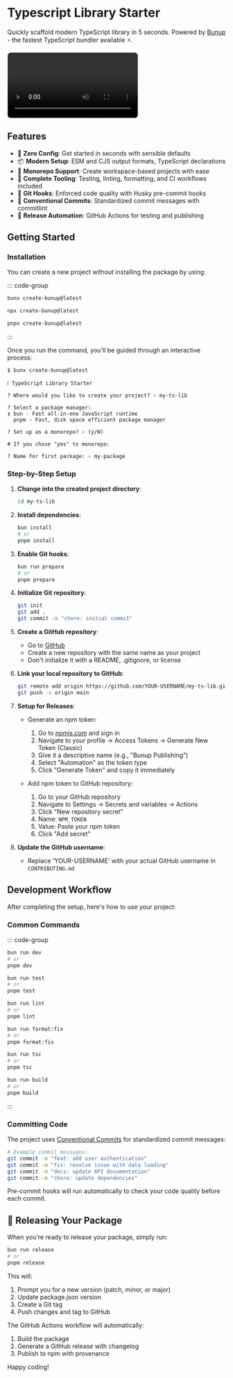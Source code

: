 # Typescript Library Starter

Quickly scaffold modern TypeScript library in 5 seconds. Powered by [Bunup](https://bunup.arshadyaseen.com/) - the fastest TypeScript bundler available ⚡️.

<video src="/ts-lib-starter-demo.mov" alt="Bunup typescript library starter demo video" controls style="border-radius: 8px; border: 1px solid rgba(128, 128, 128, 0.2); box-shadow: 0 0 1px rgba(0, 0, 0, 0.1);"></video>

## Features

- 🚀 **Zero Config**: Get started in seconds with sensible defaults
- 📦 **Modern Setup**: ESM and CJS output formats, TypeScript declarations
- 🧩 **Monorepo Support**: Create workspace-based projects with ease
- 🔧 **Complete Tooling**: Testing, linting, formatting, and CI workflows included
- 🚦 **Git Hooks**: Enforced code quality with Husky pre-commit hooks
- 📝 **Conventional Commits**: Standardized commit messages with commitlint
- 🚢 **Release Automation**: GitHub Actions for testing and publishing

## Getting Started

### Installation

You can create a new project without installing the package by using:

::: code-group

```sh [bun]
bunx create-bunup@latest
```

```sh [npm]
npx create-bunup@latest
```

```sh [pnpm]
pnpx create-bunup@latest
```

:::

Once you run the command, you'll be guided through an interactive process:

```plaintext
$ bunx create-bunup@latest

ℹ TypeScript Library Starter

? Where would you like to create your project? › my-ts-lib

? Select a package manager:
❯ bun - Fast all-in-one JavaScript runtime
  pnpm - Fast, disk space efficient package manager

? Set up as a monorepo? › (y/N)

# If you chose "yes" to monorepo:

? Name for first package: › my-package
```

### Step-by-Step Setup

1. **Change into the created project directory**:
   ```sh
   cd my-ts-lib
   ```

2. **Install dependencies**:
   ```sh
   bun install
   # or
   pnpm install
   ```

3. **Enable Git hooks**:
   ```sh
   bun run prepare
   # or
   pnpm prepare
   ```

4. **Initialize Git repository**:
   ```sh
   git init
   git add .
   git commit -m "chore: initial commit"
   ```

5. **Create a GitHub repository**:
   - Go to [GitHub](https://github.com/new)
   - Create a new repository with the same name as your project
   - Don't initialize it with a README, .gitignore, or license

6. **Link your local repository to GitHub**:
   ```sh
   git remote add origin https://github.com/YOUR-USERNAME/my-ts-lib.git
   git push -u origin main
   ```

7. **Setup for Releases**:
   - Generate an npm token:
     1. Go to [npmjs.com](https://www.npmjs.com/) and sign in
     2. Navigate to your profile → Access Tokens → Generate New Token (Classic)
     3. Give it a descriptive name (e.g., "Bunup Publishing")
     4. Select "Automation" as the token type
     5. Click "Generate Token" and copy it immediately
   
   - Add npm token to GitHub repository:
     1. Go to your GitHub repository
     2. Navigate to Settings → Secrets and variables → Actions
     3. Click "New repository secret"
     4. Name: `NPM_TOKEN`
     5. Value: Paste your npm token
     6. Click "Add secret"

8. **Update the GitHub username**:
   - Replace 'YOUR-USERNAME' with your actual GitHub username in `CONTRIBUTING.md`

## Development Workflow

After completing the setup, here's how to use your project:

### Common Commands

::: code-group

```sh [Dev]
bun run dev
# or
pnpm dev
```

```sh [Test]
bun run test
# or
pnpm test
```

```sh [Lint]
bun run lint
# or
pnpm lint
```

```sh [Format]
bun run format:fix
# or
pnpm format:fix
```

```sh [Type Check]
bun run tsc
# or
pnpm tsc
```

```sh [Build]
bun run build
# or
pnpm build
```

:::

### Committing Code

The project uses [Conventional Commits](https://www.conventionalcommits.org/) for standardized commit messages:

```sh
# Example commit messages:
git commit -m "feat: add user authentication"
git commit -m "fix: resolve issue with data loading"
git commit -m "docs: update API documentation"
git commit -m "chore: update dependencies"
```

Pre-commit hooks will run automatically to check your code quality before each commit.

## 🚀 Releasing Your Package

When you're ready to release your package, simply run:

```sh
bun run release
# or
pnpm release
```

This will:
1. Prompt you for a new version (patch, minor, or major)
2. Update package.json version
3. Create a Git tag
4. Push changes and tag to GitHub

The GitHub Actions workflow will automatically:
1. Build the package
2. Generate a GitHub release with changelog
3. Publish to npm with provenance

Happy coding!

